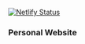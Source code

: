 [![Netlify Status](https://api.netlify.com/api/v1/badges/f4455669-0ce8-40ea-8ff5-5c31f0aadfa5/deploy-status)](https://app.netlify.com/sites/kieranrobson/deploys)

### Personal Website

